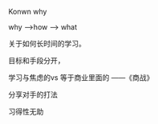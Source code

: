 Konwn why 

why -->how --> what 



关于如何长时间的学习。



目标和手段分开，

学习与焦虑的vs
等于商业里面的 ——《商战》

分享对手的打法



习得性无助